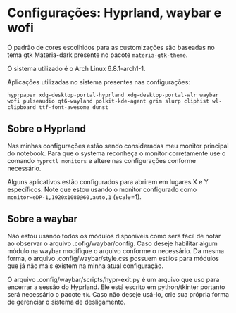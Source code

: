 # Configurações: Hyprland, waybar e wofi

O padrão de cores escolhidos para as customizações são baseadas no tema gtk Materia-dark presente no pacote `materia-gtk-theme`.


O sistema utilizado é o Arch Linux 6.8.1-arch1-1.


Aplicações utilizadas no sistema presentes nas configurações:


`hyprpaper
xdg-desktop-portal-hyprland
xdg-desktop-portal-wlr
waybar
wofi
pulseaudio
qt6-wayland
polkit-kde-agent
grim
slurp
cliphist
wl-clipboard
ttf-font-awesome
dunst`


## Sobre o Hyprland 

Nas minhas configurações estão sendo consideradas meu monitor principal do notebook. Para que o systema reconheça o monitor corretamente use o comando `hyprctl monitors` e altere nas configurações conforme necessário.


Alguns aplicativos estão configurados para abrirem em lugares X e Y específicos. Note que estou usando o monitor configurado como `monitor=eDP-1,1920x1080@60,auto,1` (scale=1).

## Sobre a waybar

Não estou usando todos os módulos disponíveis como será fácil de notar ao observar o arquivo .cofig/waybar/config. Caso deseje habilitar algum módulo na waybar modifique o arquivo conforme o necessário. Da mesma forma, o arquivo .config/waybar/style.css possuem estilos para módulos que já não mais existem na minha atual configuração.


O arquivo .config/waybar/scripts/hypr-exit.py é um arquivo que uso para encerrar a sessão do Hyprland. Ele está escrito em python/tkinter portanto será necessário o pacote `tk`. Caso não deseje usá-lo, crie sua própria forma de gerenciar o sistema de desligamento.

